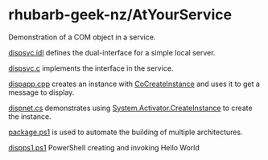 # rhubarb-geek-nz/AtYourService

Demonstration of a COM object in a service.

[dispsvc.idl](dispsvc/dispsvc.idl) defines the dual-interface for a simple local server.

[dispsvc.c](dispsvc/dispsvc.c) implements the interface in the service.

[dispapp.cpp](dispapp/dispapp.cpp) creates an instance with [CoCreateInstance](https://learn.microsoft.com/en-us/windows/win32/api/combaseapi/nf-combaseapi-cocreateinstance) and uses it to get a message to display.

[dispnet.cs](dispnet/dispnet.cs) demonstrates using [System.Activator.CreateInstance](https://learn.microsoft.com/en-us/dotnet/api/system.activator.createinstance) to create the instance.

[package.ps1](package.ps1) is used to automate the building of multiple architectures.

[dispps1.ps1](dispps1/dispps1.ps1) PowerShell creating and invoking Hello World
